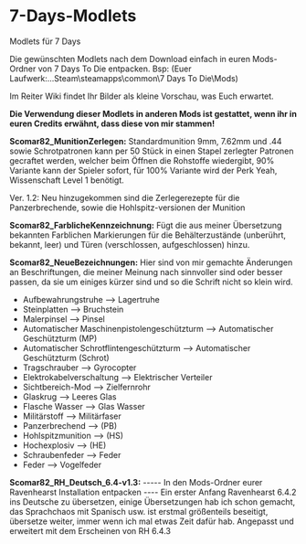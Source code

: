# 7-Days-Modlets
Modlets für 7 Days

Die gewünschten Modlets nach dem Download einfach in euren Mods-Ordner von 7 Days To Die entpacken. Bsp: (Euer Laufwerk:...Steam\steamapps\common\7 Days To Die\Mods\)

Im Reiter Wiki findet Ihr Bilder als kleine Vorschau, was Euch erwartet.

**Die Verwendung dieser Modlets in anderen Mods ist gestattet, wenn ihr in euren Credits erwähnt, dass diese von mir stammen!**

**Scomar82_MunitionZerlegen:** Standardmunition 9mm, 7.62mm und .44 sowie Schrotpatronen kann per 50 Stück in einen Stapel zerlegter Patronen gecraftet werden, welcher beim Öffnen die Rohstoffe wiedergibt, 90% Variante kann der Spieler sofort, für 100% Variante wird der Perk Yeah, Wissenschaft Level 1 benötigt.

Ver. 1.2: Neu hinzugekommen sind die Zerlegerezepte für die Panzerbrechende, sowie die Hohlspitz-versionen der Munition

**Scomar82_FarblicheKennzeichnung:** Fügt die aus meiner Übersetzung bekannten Farblichen Markierungen für die Behälterzustände (unberührt, bekannt, leer) und Türen (verschlossen, aufgeschlossen) hinzu.

**Scomar82_NeueBezeichnungen:** Hier sind von mir gemachte Änderungen an Beschriftungen, die meiner Meinung nach sinnvoller sind oder besser passen, da sie um einiges kürzer sind und so die Schrift nicht so klein wird.

- Aufbewahrungstruhe --> Lagertruhe
- Steinplatten --> Bruchstein
- Malerpinsel --> Pinsel
- Automatischer Maschinenpistolengeschützturm --> Automatischer Geschützturm (MP)
- Automatischer Schrotflintengeschützturm --> Automatischer Geschützturm (Schrot)
- Tragschrauber --> Gyrocopter
- Elektrokabelverschaltung --> Elektrischer Verteiler
- Sichtbereich-Mod --> Zielfernrohr
- Glaskrug --> Leeres Glas
- Flasche Wasser --> Glas Wasser
- Militärstoff --> Militärfaser
- Panzerbrechend --> (PB)
- Hohlspitzmunition --> (HS)
- Hochexplosiv --> (HE)
- Schraubenfeder --> Feder
- Feder --> Vogelfeder

**Scomar82_RH_Deutsch_6.4-v1.3:** ----- In den Mods-Ordner eurer Ravenhearst Installation entpacken ---- Ein erster Anfang Ravenhearst 6.4.2 ins Deutsche zu übersetzen, einige Übersetzungen hab ich schon gemacht, das Sprachchaos mit Spanisch usw. ist erstmal größenteils beseitigt, übersetze weiter, immer wenn ich mal etwas Zeit dafür hab. Angepasst und erweitert mit dem Erscheinen von RH 6.4.3
